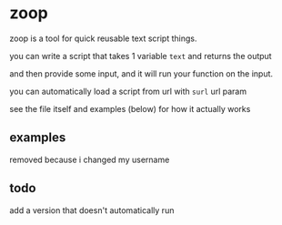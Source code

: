 # zoop
zoop is a tool for quick reusable text script things.

you can write a script that takes 1 variable `text` and returns the output

and then provide some input, and it will run your function on the input.

you can automatically load a script from url with `surl` url param

see the file itself and examples (below) for how it actually works

## examples
removed because i changed my username

## todo
add a version that doesn't automatically run
